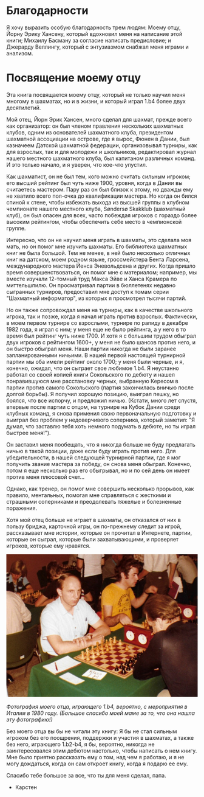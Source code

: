 # Благодарности

Я хочу выразить особую благодарность трем людям:
Моему отцу, Йорну Эрику Хансену, который вдохновил меня на написание этой книги;
Михаилу Басману за согласие написать предисловие;
и Джерарду Веллингу, который с энтузиазмом снабжал меня играми и анализом.

# Посвящение моему отцу

Эта книга посвящается моему отцу, который не только научил меня многому в шахматах, но и в жизни, и который играл 1.b4 более двух десятилетий.

Мой отец, Йорн Эрик Хансен, много сделал для шахмат, прежде всего как организатор: он был членом правления нескольких шахматных клубов, одним из основателей шахматного клуба, президентом шахматной ассоциации на острове, где я вырос, Фюнен в Дании, был казначеем Датской шахматной федерации, организовывал турниры, как для взрослых, так и для молодежи и школьников, редактировал журнал нашего местного шахматного клуба, был капитаном различных команд. И это только начало, и я уверен, что кое-что упустил.

Как шахматист, он не был тем, кого можно считать сильным игроком; его высший рейтинг был чуть ниже 1900, уровня, когда в Дании вы считаетесь мастером. Пару раз он был близок к этому, но дважды ему не хватило всего пол-очка до квалификации мастера. Но когда он бился спиной к стене, чтобы избежать выхода из высшей группы в клубном чемпионате нашего местного клуба, Søndersø Skakklub (шахматный клуб), он был опасен для всех, часто побеждая игроков с гораздо более высоким рейтингом, чтобы обеспечить себе место в чемпионской группе.

Интересно, что он не научил меня играть в шахматы, это сделала моя мать, но он помог мне изучить шахматы. Его библиотека шахматных книг не была большой. Тем не менее, в ней было несколько отличных книг на датском, моем родном языке, гроссмейстера Бента Ларсена, международного мастера Йенса Эневольдсена и других. Когда пришло время совершенствоваться, он помог мне с материалом; например, мы вместе изучали 12-томный труд Макса Эйве и Ханса Крамера по миттельшпилю. Он просматривал партии в бюллетенях недавно сыгранных турниров, предоставил мне доступ к томам серии "Шахматный информатор", из которых я просмотрел тысячи партий.

Но он также сопровождал меня на турниры, как в качестве школьного игрока, так и позже, когда я начал играть против взрослых. Фактически, в моем первом турнире со взрослыми, турнире по рапиду в декабре 1982 года, я играл с ним; у меня еще не было рейтинга, а у него в то время был рейтинг чуть ниже 1700. И хотя я с большим трудом обыграл двух игроков с рейтингом 1600+, у меня не было шансов против него, и он быстро обыграл меня. Наши партии никогда не были заранее запланированными ничьими. В нашей первой настоящей турнирной партии мы оба имели рейтинг около 1700; у меня были черные, и я, конечно, ожидал, что он сыграет свое любимое 1.b4. Я неустанно работал со своей копией книги Сокольского по дебюту и нашел понравившуюся мне расстановку черных, выбранную Кересом в партии против самого Сокольского (партия закончилась вничью после долгой борьбы). Я получил хорошую позицию, выиграл пешку, но боялся, что все испорчу, и предложил ничью. (Кстати, много лет спустя, впервые после партии с отцом, на турнире на Кубок Дании среди клубных команд, я снова применил свою первоначальную подготовку и выиграл без проблем у недоверчивого соперника, который заметил: "Я думал, что заставлю тебя хоть немного подумать в дебюте, но ты играл быстрее меня!").

Он заставил меня пообещать, что я никогда больше не буду предлагать ничью в такой позиции, даже если буду играть против него. Для убедительности, в нашей следующей турнирной партии, где я мог получить звание мастера за победу, он снова меня обыграл. Конечно, потом я еще несколько раз его обыгрывал, но и по сей день он имеет против меня плюсовой счет...

Однако, как тренер, он помог мне совершить несколько прорывов, как правило, ментальных, помогая мне справляться с жесткими и страшными соперниками и преодолевать тяжелые и болезненные поражения.

Хотя мой отец больше не играет в шахматы, он отказался от них в пользу бриджа, карточной игры, он по-прежнему следит за игрой, рассказывает мне истории, которые он прочитал в Интернете, партии, которые он сыграл, которые были захватывающими, и проверяет игроков, которые ему нравятся.

![](pics/pic-0-1.png)

_Фотография моего отца, играющего 1.b4, вероятно, с мероприятия в Италии в 1980 году. (Большое спасибо моей маме за то, что она нашла эту фотографию!)_

Без моего отца вы бы не читали эту книгу: Я бы не стал сильным игроком без его поощрения, поддержки и участия в шахматах, а также без него, играющего 1.b2-b4, я бы, вероятно, никогда не заинтересовался этим дебютом настолько, чтобы написать о нем книгу. Мне было приятно рассказать ему о том, над чем я работаю, и я не могу дождаться, когда он сам откроет книгу, когда я подарю ее ему.

Спасибо тебе большое за все, что ты для меня сделал, папа.
- Карстен
